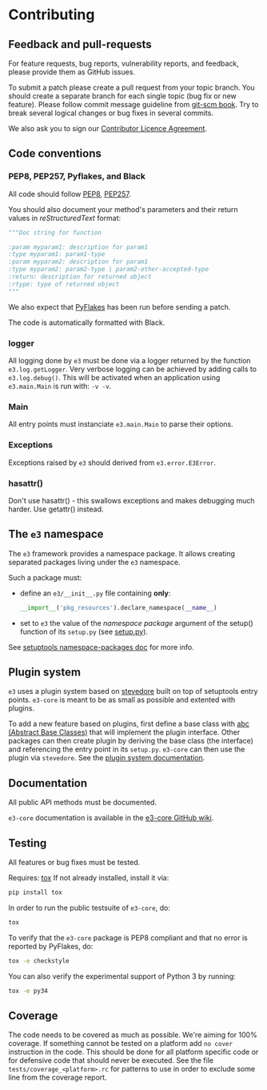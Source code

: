 Contributing
============

Feedback and pull-requests
--------------------------

For feature requests, bug reports, vulnerability reports, and feedback, please
provide them as GitHub issues.

To submit a patch please create a pull request from your topic branch.
You should create a separate branch for each single topic (bug fix or
new feature). Please follow commit message guideline from
[git-scm book](http://git-scm.com/book/ch5-2.html). Try to break several
logical changes or bug fixes in several commits.

We also ask you to sign our [Contributor Licence Agreement](https://github.com/AdaCore/contributing-howto).

Code conventions
----------------

### PEP8, PEP257, Pyflakes, and Black

All code should follow [PEP8](https://www.python.org/dev/peps/pep-0008/),
[PEP257](https://www.python.org/dev/peps/pep-0257/).

You should also document your method's parameters and their return values
in *reStructuredText* format:

```python
"""Doc string for function

:param myparam1: description for param1
:type myparam1: param1-type
:param myparam2: description for param1
:type myparam2: param2-type | param2-other-accepted-type
:return: description for returned object
:rtype: type of returned object
"""
```

We also expect that [PyFlakes](https://pypi.python.org/pypi/pyflakes) has been
run before sending a patch.

The code is automatically formatted with Black.

### logger

All logging done by `e3` must be done via a logger returned by the function
`e3.log.getLogger`. Very verbose logging can be achieved by adding calls to
`e3.log.debug()`. This will be activated when an application using
`e3.main.Main` is run with: `-v -v`.

### Main

All entry points must instanciate `e3.main.Main` to parse their options.

### Exceptions

Exceptions raised by `e3` should derived from `e3.error.E3Error`.

### hasattr()

Don't use hasattr() - this swallows exceptions and makes debugging much
harder. Use getattr() instead.


The `e3` namespace
------------------

The `e3` framework provides a namespace package. It allows creating
separated packages living under the `e3` namespace.

Such a package must:

   * define an `e3/__init__.py` file containing **only**:

     ```python
     __import__('pkg_resources').declare_namespace(__name__)
     ```

   * set to `e3` the value of the *namespace package* argument
     of the setup() function of its ``setup.py`` (see [setup.py](setup.py)).

See [setuptools namespace-packages doc][1] for more info.

[1]: http://pythonhosted.org/setuptools/setuptools.html#namespace-packages

Plugin system
-------------

`e3` uses a plugin system based on
[stevedore](https://github.com/openstack/stevedore) built on top of setuptools
entry points. `e3-core` is meant to be as small as possible and extented with
plugins.

To add a new feature based on plugins, first define a base class with
[abc (Abstract Base Classes)](https://docs.python.org/2/library/abc.html) that
will implement the plugin interface. Other packages can then create plugin by
deriving the base class (the interface) and referencing the entry point in its
``setup.py``. `e3-core` can then use the plugin via `stevedore`. See the
[plugin system documentation](https://github.com/AdaCore/e3-core/wiki/Plugins).

Documentation
-------------

All public API methods must be documented.

`e3-core` documentation is available in the [e3-core GitHub wiki](https://github.com/AdaCore/e3-core/wiki).

Testing
-------

All features or bug fixes must be tested.

Requires: [tox](https://pypi.python.org/pypi/tox)
If not already installed, install it via:

```bash
pip install tox
```

In order to run the public testsuite of `e3-core`, do:

```bash
tox
```

To verify that the `e3-core` package is PEP8 compliant and that no error is
reported by PyFlakes, do:

```bash
tox -e checkstyle
```

You can also verify the experimental support of Python 3 by running:

```bash
tox -e py34
```

Coverage
--------

The code needs to be covered as much as possible. We're aiming for 100%
coverage. If something cannot be tested on a platform add `no cover`
instruction in the code. This should be done for all platform specific code or for
defensive code that should never be executed. See the file `tests/coverage_<platform>.rc` for patterns to use in order to exclude some line from the coverage report.
